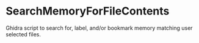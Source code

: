 # SearchMemoryForFileContents
 Ghidra script to search for, label, and/or bookmark memory matching user selected files.
